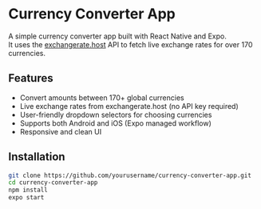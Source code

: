 # Currency Converter App

A simple currency converter app built with React Native and Expo.  
It uses the [exchangerate.host](https://exchangerate.host) API to fetch live exchange rates for over 170 currencies.

## Features

- Convert amounts between 170+ global currencies
- Live exchange rates from exchangerate.host (no API key required)
- User-friendly dropdown selectors for choosing currencies
- Supports both Android and iOS (Expo managed workflow)
- Responsive and clean UI

## Installation

```bash
git clone https://github.com/yourusername/currency-converter-app.git
cd currency-converter-app
npm install
expo start
